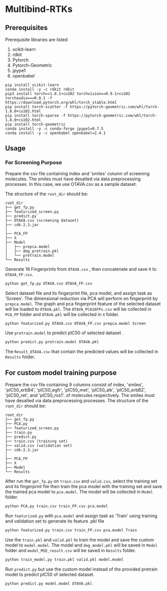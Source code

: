 # Multibind-RTKs
## Prerequisites

Prerequisite libraries are listed 
1) scikit-learn
2) rdkit
3) Pytorch
4) Pytorch-Geometric
5) jpype1
6) openbabel

```
pip install scikit-learn
conda install -y -c rdkit rdkit
pip3 install torch==1.8.1+cu102 torchvision==0.9.1+cu102 torchaudio===0.8.1 -f https://download.pytorch.org/whl/torch_stable.html
pip install torch-scatter -f https://pytorch-geometric.com/whl/torch-1.8.0+cu102.html
pip install torch-sparse -f https://pytorch-geometric.com/whl/torch-1.8.0+cu102.html
pip install torch-geometric
conda install -y -c conda-forge jpype1=0.7.5
conda install -y -c openbabel openbabel=2.4.1
```
## Usage
### For Screening Purpose
Prepare the csv file containing index and 'smiles' column of screening molecules. The smiles must have desalted via data preprocessing processes. In this case, we use OTAVA.csv as a sample dataset.

The structure of the `root_dir` should be:
```
root_dir
├── get_fp.py
├── featurized_screen.py
├── predict.py
├── OTAVA.csv (screening dataset)
├── cdk-2.3.jar
│ 
├── PCA_FP
├── X
├── Model
│   ├── prepca.model 
│   ├── deg_pretrain.pkl  
│   └── pretrain.model
└── Results
```
Generate 16 Fingerprints from ```OTAVA.csv``` , then concatenate and save it to ```OTAVA_FP.csv```. 

```bash
python get_fp.py OTAVA.csv OTAVA_FP.csv
```

Select dataset file and its fingerprint file, pca model, and assign task as 'Screen'. The dimensional reduction via PCA will perform on fingerprint by ```prepca.model```.
The graph and pca fingerprint feature of the selected dataset will be loaded to ```OTAVA.pkl```.
The ```OTAVA_PCA16FPs.csv``` will be collected in ```PCA_FP``` folder and ```OTAVA.pkl``` will be collected in ```X``` folder.

```bash
python featurized.py OTAVA.csv OTAVA_FP.csv prepca.model Screen
```
Use ```pretrain.model``` to predict pIC50 of selected dataset .

```bash
python predict.py pretrain.model OTAVA.pkl
```
The ```Result_OTAVA.csv``` that contain the predicted values will be collected in ```Results``` folder.
 
## For custom model training purpose
Prepare the csv file containing 9 columns consist of index, 'smiles', 'pIC50_erbB4',	'pIC50_egfr',	'pIC50_met',	'pIC50_alk',	'pIC50_erbB2',	'pIC50_ret', and	'pIC50_ros1'.
of molecules respectively. The smiles must have desalted via data preprocessing processes.
The structure of the `root_dir` should be:
```
root_dir
├── get_fp.py
├── PCA.py
├── featurized_screen.py
├── train.py
├── predict.py
├── train.csv (training set)
├── valid.csv (validation set)
├── cdk-2.3.jar
│ 
├── PCA_FP
├── X
├── Model
└── Results
```

After run the ```get_fp.py``` on ```train.csv``` and ```valid.csv```, select the training set and its fingerprint file then train the pca model with the training set and save the trained pca model to ```pca.model```. The model will be collected in ```Model``` folder.

```bash
python PCA.py train.csv train_FP.csv pca.model
```

Run ```featurized.py``` with ```pca.model``` and assign task as 'Train' using training and validation set to generate its feature .pkl file 

```bash
python featurized.py train.csv train_FP.csv pca.model Train
```

Use the ```train.pkl``` and ```valid.pkl``` to train the model and save the custom model to ```model.model```. The model and ```deg_model.pkl``` will be saved in ```Model``` folder and ```model_MSE_result.csv``` will be saved in ```Results``` folder. 

```bash
python train_model.py train.pkl valid.pkl model.model
```
Run ```predict.py``` but use the custom model instead of the provided pretrain model to predict pIC50 of selected dataset.

```bash
python predict.py model.model OTAVA.pkl
```

